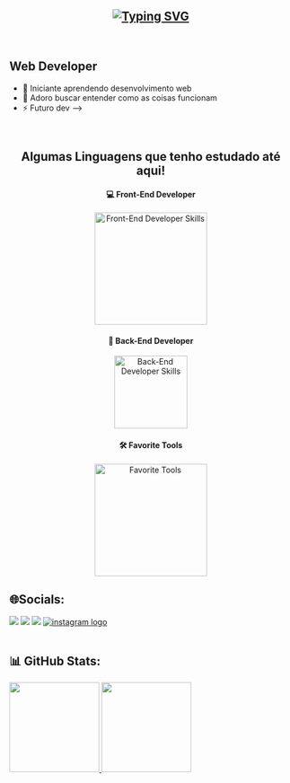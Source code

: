 <div align="center">
  <!-- Título de boas-vindas -->
  <h2>
    <a href="https://git.io/typing-svg">
      <!-- Imagem gerada pelo serviço "Typing SVG" que mostra uma frase animada -->
      <img src="https://readme-typing-svg.demolab.com?font=Fira+Code&pause=1000&random=false&width=435&lines=Ol%C3%A1%2C +👋+eu+sou+o+Pedro+Gama%21" alt="Typing SVG">
    </a>
  </h2>
</div>
<!-- Seção de Desenvolvedor Web centralizada com fonte aumentada -->
<br>

Web Developer 
-----------------
- 🌱 Iniciante aprendendo desenvolvimento web
- 🐼 Adoro buscar entender como as coisas funcionam
- ⚡ Futuro dev
-->

<br>
<!-- Seção de linguagens estudadas -->
<div align="center">
  <h2>Algumas Linguagens que tenho estudado até aqui!</h2>

  <!-- Front-End Developer -->
  <h4><strong>💻 Front-End Developer</strong></h4>
  <img width="200px" src="https://skillicons.dev/icons?i=html,css,javascript" alt="Front-End Developer Skills" style="display: block; margin: 0 auto;">

  <!-- Back-End Developer -->
  <h4><strong>🚪 Back-End Developer</strong></h4>
  <img width="130px" src="https://skillicons.dev/icons?i=cs,dotnet" alt="Back-End Developer Skills" style="display: block; margin: 0 auto;">

  <!-- Ferramentas favoritas -->
  <h4><strong>🛠️ Favorite Tools</strong></h4>
  <img width="200px" src="https://skillicons.dev/icons?i=vscode,github,visualstudio" alt="Favorite Tools">
</div>


<!-- Redes sociais -->
## 🌐Socials:
<div> 
  <a href = "mailto:pedrogamase@gmail.com"><img src="https://img.shields.io/badge/-Gmail-%23333?style=for-the-badge&logo=gmail&logoColor=white" target="_blank"></a>
  <a href="https://www.linkedin.com/in/pedro-gamam/" target="_blank"><img src="https://img.shields.io/badge/-LinkedIn-%230077B5?style=for-the-badge&logo=linkedin&logoColor=white" target="_blank"></a> 
  <a href="https://wa.me/5579988548709" target="_blank"><img src="https://img.shields.io/badge/WhatsApp-25D366?style=for-the-badge&logo=whatsapp&logoColor=white" target="_blank"></a> 
  <a href="https://www.instagram.com/eipedrogama/" target="_blank">
    <img src="https://img.shields.io/static/v1?message=Instagram&logo=instagram&label=&color=E4405F&logoColor=white&labelColor=&style=for-the-badge" alt="instagram logo" /> </a>
</div>

<br>

 ## 📊 GitHub Stats:
<div>
  <a href="https://github.com/PedroHGama">
  <img height="160em" src="https://github-readme-stats-sigma-five.vercel.app/api?username=PedroHGama&show_icons=true&theme=dark&include_all_commits=true&count_private=true"/>
  <img height="160em" src= "https://github-readme-stats.vercel.app/api/top-langs/?username=PedroHGama&layout=compact&langs_count=16&theme=onedark">
    
</div>
